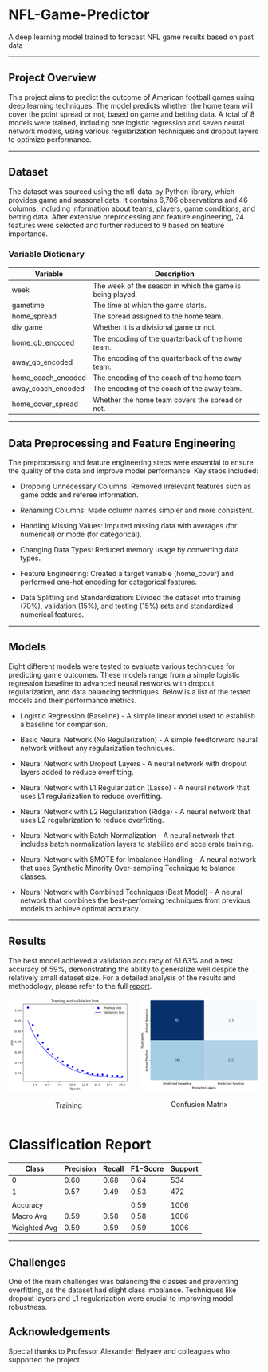 # NFL-Game-Predictor
A deep learning model trained to forecast NFL game results based on past data

---

## Project Overview

This project aims to predict the outcome of American football games using deep learning techniques. The model predicts whether the home team will cover the point spread or not, based on game and betting data. A total of 8 models were trained, including one logistic regression and seven neural network models, using various regularization techniques and dropout layers to optimize performance.

---

## Dataset

The dataset was sourced using the nfl-data-py Python library, which provides game and seasonal data. It contains 6,706 observations and 46 columns, including information about teams, players, game conditions, and betting data. After extensive preprocessing and feature engineering, 24 features were selected and further reduced to 9 based on feature importance.

### Variable Dictionary
| Variable               | Description                                                       |
|-----------------------|-------------------------------------------------------------------|
| week                  | The week of the season in which the game is being played.           |
| gametime               | The time at which the game starts.                                 |
| home_spread            | The spread assigned to the home team.                              |
| div_game               | Whether it is a divisional game or not.                            |
| home_qb_encoded        | The encoding of the quarterback of the home team.                   |
| away_qb_encoded        | The encoding of the quarterback of the away team.                   |
| home_coach_encoded     | The encoding of the coach of the home team.                         |
| away_coach_encoded     | The encoding of the coach of the away team.                         |
| home_cover_spread      | Whether the home team covers the spread or not.                     |

---

## Data Preprocessing and Feature Engineering

The preprocessing and feature engineering steps were essential to ensure the quality of the data and improve model performance. Key steps included:

- Dropping Unnecessary Columns: Removed irrelevant features such as game odds and referee information.

- Renaming Columns: Made column names simpler and more consistent.

- Handling Missing Values: Imputed missing data with averages (for numerical) or mode (for categorical).

- Changing Data Types: Reduced memory usage by converting data types.

- Feature Engineering: Created a target variable (home_cover) and performed one-hot encoding for categorical features.

- Data Splitting and Standardization: Divided the dataset into training (70%), validation (15%), and testing (15%) sets and standardized numerical features.

---

## Models

Eight different models were tested to evaluate various techniques for predicting game outcomes. These models range from a simple logistic regression baseline to advanced neural networks with dropout, regularization, and data balancing techniques. Below is a list of the tested models and their performance metrics.

- Logistic Regression (Baseline) - A simple linear model used to establish a baseline for comparison.

- Basic Neural Network (No Regularization) - A simple feedforward neural network without any regularization techniques.

- Neural Network with Dropout Layers - A neural network with dropout layers added to reduce overfitting.

- Neural Network with L1 Regularization (Lasso) - A neural network that uses L1 regularization to reduce overfitting.

- Neural Network with L2 Regularization (Ridge) - A neural network that uses L2 regularization to reduce overfitting.

- Neural Network with Batch Normalization - A neural network that includes batch normalization layers to stabilize and accelerate training.

- Neural Network with SMOTE for Imbalance Handling - A neural network that uses Synthetic Minority Over-sampling Technique to balance classes.

- Neural Network with Combined Techniques (Best Model) - A neural network that combines the best-performing techniques from previous models to achieve optimal accuracy.

---

## Results

The best model achieved a validation accuracy of 61.63% and a test accuracy of 59%, demonstrating the ability to generalize well despite the relatively small dataset size.
For a detailed analysis of the results and methodology, please refer to the full [report](report.pdf).

<div style="display: flex; justify-content: center; align-items: center; gap: 20px;">
    <div style="flex: 1; text-align: center;">
        <img src="training.png" alt="Training" width="400"/>
        <p>Training</p>
    </div>
    <div style="flex: 1; text-align: center;">
        <img src="confusion_matrix.png" alt="Confusion Matrix" width="400"/>
        <p>Confusion Matrix</p>
    </div>
</div>

# Classification Report

| Class | Precision | Recall | F1-Score | Support |
|------|----------|-------|---------|--------|
| 0    | 0.60     | 0.68  | 0.64    | 534    |
| 1    | 0.57     | 0.49  | 0.53    | 472    |
|      |          |       |         |        |
| Accuracy      |        |       | 0.59    | 1006   |
| Macro Avg     | 0.59   | 0.58  | 0.58    | 1006   |
| Weighted Avg  | 0.59   | 0.59  | 0.59    | 1006   |

---

## Challenges

One of the main challenges was balancing the classes and preventing overfitting, as the dataset had slight class imbalance. Techniques like dropout layers and L1 regularization were crucial to improving model robustness.

## Acknowledgements

Special thanks to Professor Alexander Belyaev and colleagues who supported the project.

